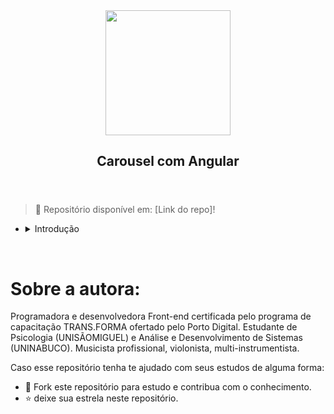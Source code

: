<body>
	<article id="03100bf4-23e4-4cb8-958f-f89c34b194d3" class="page sans">
		<header><img class="page-cover-image" src="https://cdn.worldvectorlogo.com/logos/angular-3.svg" width='200px' />
			<h1 class="page-title">Carousel com Angular</h1>
		</header>
		<div class="page-body">
			<blockquote id="ca2e9da3-3d41-4bdc-9be1-27d0cefc612b" class="">📁 Repositório disponível em: [Link do repo]!
			</blockquote>
			<ul id="5bf4fd57-0b26-452c-90b3-9475e2068b6a" class="block-color-red_background toggle">
				<li>
					<details>
						<summary>Introdução</summary>
						<ul id="a6c4f891-310f-4a1d-a4ec-a042656ee6d8" class="toggle">
							<li>
								<details>
									<summary>🛠️ O que iremos criar?</summary>
									<ul id="4a0bc4bd-201b-41df-b5bc-a35eee8ccf09" class="bulleted-list">
										<li style="list-style-type:disc">Um app web com a dinâmica em Carousel<figure
												id="d6a8fdb4-feb9-47b5-9636-fec16e9c8733" class="image"><a
													href="Plano%20de%20Aulas%20-%20Angular%20-%20Carousel%20d6a8fdb4feb947b59636fec16e9c8733/Untitled.png"><img
														style="width:571px"
														src="Plano%20de%20Aulas%20-%20Angular%20-%20Carousel%20d6a8fdb4feb947b59636fec16e9c8733/Untitled.png" /></a>
											</figure>
											<p id="90085d48-100a-40af-968e-030c2d54576e" class="">
											</p>
										</li>
									</ul>
								</details>
							</li>
						</ul>
						<ul id="192730fd-2880-424c-a890-1ca4f099334a" class="toggle">
							<li>
								<details>
									<summary>⚠️ Requisitos para a finalização do projeto:</summary>
									<ul id="fc9a7039-ffab-4e26-9cfb-df1456f0eeba" class="bulleted-list">
										<li style="list-style-type:disc">Lógica de programação;</li>
									</ul>
									<ul id="29cb3cd2-ad02-4e92-96cb-cb009e20a9e0" class="bulleted-list">
										<li style="list-style-type:disc">Programação orientada a objetos - POO;</li>
									</ul>
									<ul id="a85b5462-2286-4f40-aedf-3edec1d6ecb9" class="bulleted-list">
										<li style="list-style-type:disc">Conhecimentos sólidos em TypeScript,
											JavaScript, HTML;</li>
									</ul>
									<ul id="7e1a8671-7317-410b-b9e6-70012768ff3d" class="bulleted-list">
										<li style="list-style-type:disc">Computador com SO de sua preferência (Windows,
											Linux, Mac OS, etc);</li>
									</ul>
									<ul id="8d2156d9-0dbe-4043-8e37-e66943b46309" class="toggle">
										<li>
											<details open="">
												<summary>Ferramentas de desenvolvimento:</summary>
												<ul id="1b421a9a-ea09-46b8-8ad9-f0e47386e810" class="bulleted-list">
													<li style="list-style-type:disc">Integrated Development Environment
														- IDE (recomendo o <a
															href="https://code.visualstudio.com/">VSCode</a>);</li>
												</ul>
												<ul id="715c312d-e596-4eb8-9e25-e5ead99ff379" class="bulleted-list">
													<li style="list-style-type:disc"><a
															href="https://angular.io/cli">Angular CLI</a>;</li>
												</ul>
												<ul id="ceafd5aa-639f-4e83-9d74-4e5dd3ccde35" class="bulleted-list">
													<li style="list-style-type:disc"><a
															href="https://nodejs.org/en/">Node.js 12.14+</a>;</li>
												</ul>
												<ul id="368f8680-9f88-42b5-acf8-3533d9ae7ed8" class="bulleted-list">
													<li style="list-style-type:disc"><a
															href="https://www.npmjs.com/package/typescript">TypeScritp</a>;
													</li>
												</ul>
												<ul id="7fd05c81-3fb0-408f-b6bb-4417318315b0" class="bulleted-list">
													<li style="list-style-type:disc"><a
															href="https://material.angular.io/guide/getting-started">Angular
															Material</a>.</li>
												</ul>
												<p id="e7e1d96d-7e25-4bb6-9938-2a34948563e1" class="">
												</p>
											</details>
										</li>
									</ul>
									<p id="d04f03e5-1ccc-441d-884b-438406e49369" class="">Obs.: O projeto foi construído
										com Windows 10 como SO, e VSCode como IDE.</p>
								</details>
							</li>
						</ul>
						<p id="bc71ffc7-612c-44f8-b709-ab23e886e026" class="">
						</p>
					</details>
				</li>
			</ul>
			<p id="a22fdfdb-7b97-4512-9cb1-e412f5376aa7" class="">
			</p>
		</div>
	</article>
</body>

<br>
   
# Sobre a autora:
   
   <p>
    Programadora e desenvolvedora Front-end certificada pelo programa de capacitação TRANS.FORMA ofertado pelo Porto Digital. Estudante de Psicologia (UNISÃOMIGUEL) e Análise e Desenvolvimento de Sistemas (UNINABUCO). Musicista profissional, violonista, multi-instrumentista.
         
<br>
      
Caso esse repositório tenha te ajudado com seus estudos de alguma forma:      
- 🤝 Fork este repositório para estudo e contribua com o conhecimento.
- ⭐ deixe sua estrela neste repositório.
